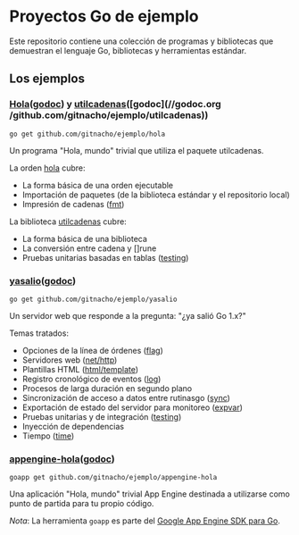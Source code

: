 # Proyectos Go de ejemplo

Este repositorio contiene una colección de programas y bibliotecas que
demuestran el lenguaje Go, bibliotecas y herramientas estándar.

## Los ejemplos

### [Hola](hola/)([godoc](//godoc.org/github.com/gitnacho/ejemplo/hola)) y [utilcadenas](utilcadenas/)([godoc](//godoc.org /github.com/gitnacho/ejemplo/utilcadenas))

	go get github.com/gitnacho/ejemplo/hola

Un programa "Hola, mundo" trivial que utiliza el paquete utilcadenas.

La orden [hola](hola/) cubre:

* La forma básica de una orden ejecutable
* Importación de paquetes (de la biblioteca estándar y el repositorio
  local)
* Impresión de cadenas ([fmt](//golang.org/pkg/fmt/))

La biblioteca [utilcadenas](utilcadenas/) cubre:

* La forma básica de una biblioteca
* La conversión entre cadena y []rune
* Pruebas unitarias basadas en tablas ([testing](//golang.org/pkg/testing/))

### [yasalio](yasalio/)([godoc](//godoc.org/github.com/gitnacho/ejemplo/yasalio))

	go get github.com/gitnacho/ejemplo/yasalio

Un servidor web que responde a la pregunta: "¿ya salió Go 1.x?"

Temas tratados:

* Opciones de la línea de órdenes ([flag](//golang.org/pkg/flag/))
* Servidores web ([net/http](//golang.org/pkg/net/http/))
* Plantillas HTML ([html/template](//golang.org/pkg/html/template/))
* Registro cronológico de eventos ([log](//golang.org/pkg/log/))
* Procesos de larga duración en segundo plano
* Sincronización de acceso a datos entre rutinasgo ([sync](//golang.org/pkg/sync/))
* Exportación de estado del servidor para monitoreo ([expvar](//golang.org/pkg/expvar/))
* Pruebas unitarias y de integración ([testing](//golang.org/pkg/testing/))
* Inyección de dependencias
* Tiempo ([time](//golang.org/pkg/time/))

### [appengine-hola](appengine-hola/)([godoc](//godoc.org/github.com/gitnacho/ejemplo/appengine-hola))

	goapp get github.com/gitnacho/ejemplo/appengine-hola

Una aplicación "Hola, mundo" trivial App Engine destinada a utilizarse
como punto de partida para tu propio código.

_Nota_: La herramienta `goapp` es parte del
[Google App Engine SDK para Go](https://cloud.google.com/appengine/downloads#Google_App_Engine_SDK_for_Go).
